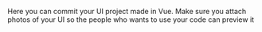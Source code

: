 Here you can commit your UI project made in Vue.
Make sure you attach photos of your UI so the people who wants to use your code can preview it
